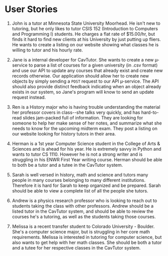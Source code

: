 User Stories
=====
1. John is a tutor at Minnesota State University  Moorhead. He isn't new to
   tutoring, but he only likes to tutor CSIS 152 (Introduction to Computers and
   Programming I) students. He charges a flat rate of $15.00/hr, but finds it
   hard to find new clients at his University by just putting up fliers. He
   wants to create a listing on our website showing what classes he is willing
   to tutor and his hourly rate.

2. Jane is a internal developer for CavTutor. She wants to create a new µ-service
   to parse a list of courses for a given university (in .csv format) and use our API
   to update any courses that already exist and create new records otherwise.
   Our application should allow her to create new objects by simply sending a `POST`
   request to our API µ-service. The API should also provide distinct feedback
   indicating when an object already exists in our system, so Jane's program
   will know to send an update request instead.

3. Ren is a History major who is having trouble understanding the material her
   professor covers in class--she talks very quickly, and has hard-to-read
   slides jam-packed full of information. They are looking for someone to help
   her make sense of her notes, and summarize what she needs to know for the
   upcoming midterm exam. They post a listing on our website looking for
   history tutors in their area.

4. Herman is a 1st year Computer Science student in the College of Arts & Sciences
   and is ahead for his year. He is extremely savvy in Python and wants to tutor 
   CS 1110. However he is not a strong writer and is struggling in his ENWR 
   First Year writing course. Herman should be able to both be a tutor and a 
   tutee in the CavTutor system.  

5. Sarah is well versed in history, math and science and tutors many people
   in many courses belonging to many different institutions. Therefore it is hard
   for Sarah to keep organized and be prepared. Sarah should be able to view a 
   complete list of all the people she tutors.

6. Andrew is a physics research professor who is looking to reach out to 
   students taking the class with other professors. Andrew should be a listed
   tutor in the CavTutor system, and should be able to review the courses he's
   a tutoring, as well as the students taking those courses.

7. Melissa is a recent transfer student to Colorado University - Boulder. She's
   a computer science major, but is struggling in her core math requirements.
   Melissa is interested in tutoring for computer science, but also wants to
   get help with her math classes. She should be both a tutor and a tutee for
   her respective classes in the CavTutor system.
